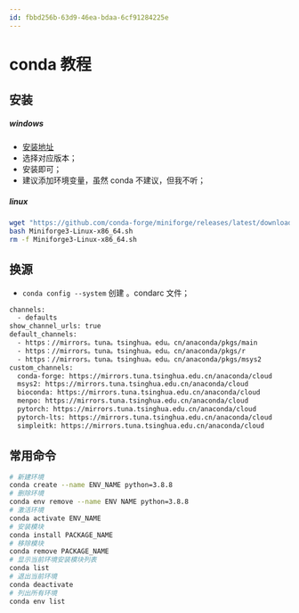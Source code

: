 ```yaml
---
id: fbbd256b-63d9-46ea-bdaa-6cf91284225e
---
```


# conda 教程

## 安装

##### windows

- [安装地址](https://github.com/conda-forge/miniforge)
- 选择对应版本；
- 安装即可；
- 建议添加环境变量，虽然 conda 不建议，但我不听；

##### linux

```bash
wget "https://github.com/conda-forge/miniforge/releases/latest/download/Miniforge3-Linux-x86_64.sh"
bash Miniforge3-Linux-x86_64.sh
rm -f Miniforge3-Linux-x86_64.sh
```

## 换源

- `conda config --system` 创建 。condarc 文件；

```bash
channels:
  - defaults
show_channel_urls: true
default_channels:
  - https：//mirrors。tuna。tsinghua。edu。cn/anaconda/pkgs/main
  - https：//mirrors。tuna。tsinghua。edu。cn/anaconda/pkgs/r
  - https：//mirrors。tuna。tsinghua。edu。cn/anaconda/pkgs/msys2
custom_channels:
  conda-forge: https://mirrors.tuna.tsinghua.edu.cn/anaconda/cloud
  msys2: https://mirrors.tuna.tsinghua.edu.cn/anaconda/cloud
  bioconda: https://mirrors.tuna.tsinghua.edu.cn/anaconda/cloud
  menpo: https://mirrors.tuna.tsinghua.edu.cn/anaconda/cloud
  pytorch: https://mirrors.tuna.tsinghua.edu.cn/anaconda/cloud
  pytorch-lts: https://mirrors.tuna.tsinghua.edu.cn/anaconda/cloud
  simpleitk: https://mirrors.tuna.tsinghua.edu.cn/anaconda/cloud
```

## 常用命令

```bash
# 新建环境
conda create --name ENV_NAME python=3.8.8
# 删除环境
conda env remove --name ENV NAME python=3.8.8
# 激活环境
conda activate ENV_NAME
# 安装模块
conda install PACKAGE_NAME
# 移除模块
conda remove PACKAGE_NAME
# 显示当前环境安装模块列表
conda list
# 退出当前环境
conda deactivate
# 列出所有环境
conda env list
```
